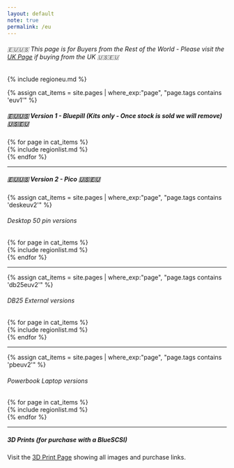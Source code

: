 ```yaml
---
layout: default
note: true
permalink: /eu
---
```

###### 🇪🇺🇺🇸 This page is for Buyers from the Rest of the World - Please visit the <a href="/uk">UK Page</a> if buying from the UK 🇺🇸🇪🇺

{% include regioneu.md %}

{% assign cat_items = site.pages |  where_exp:"page", "page.tags contains 'euv1'" %}
##### 🇪🇺🇺🇸 Version 1 - Bluepill (Kits only - Once stock is sold we will remove) 🇺🇸🇪🇺

<div class="container">
<div class="row">
	{% for page in cat_items %}
<div class="col-md-6" markdown="1">
{% include regionlist.md %}
</div>
	  {% endfor %}
</div>
</div>
<hr>

##### 🇪🇺🇺🇸 Version 2 - Pico 🇺🇸🇪🇺
{% assign cat_items = site.pages |  where_exp:"page", "page.tags contains 'deskeuv2'" %}
###### Desktop 50 pin versions
<div class="container">
<div class="row">
	{% for page in cat_items %}
<div class="col-md-6" markdown="1">
{% include regionlist.md %}
</div>
	  {% endfor %}
</div>
</div>
<hr>
{% assign cat_items = site.pages |  where_exp:"page", "page.tags contains 'db25euv2'" %}

###### DB25 External versions
<div class="container">
<div class="row">
	{% for page in cat_items %}
<div class="col-md-6" markdown="1">
{% include regionlist.md %}
</div>
	  {% endfor %}
</div>
</div>
<hr>
{% assign cat_items = site.pages |  where_exp:"page", "page.tags contains 'pbeuv2'" %}

###### Powerbook Laptop versions
<div class="container">
<div class="row">
	{% for page in cat_items %}
<div class="col-md-6" markdown="1">
{% include regionlist.md %}
</div>
	  {% endfor %}
</div>
</div>
<hr>

##### 3D Prints (for purchase with a BlueSCSI)

Visit the [3D Print Page](/print) showing all images and purchase links.